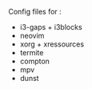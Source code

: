 Config files for : 
- i3-gaps + i3blocks
- neovim
- xorg + xressources
- termite
- compton
- mpv
- dunst

